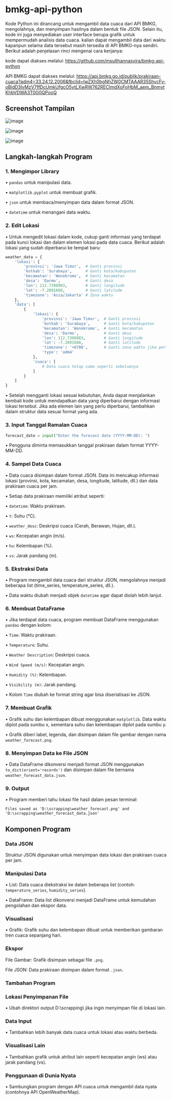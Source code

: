 # bmkg-api-python
Kode Python ini dirancang untuk mengambil data cuaca dari API BMKG, mengolahnya, dan menyimpan hasilnya dalam bentuk file JSON. Selain itu, kode ini juga menyediakan user interface berupa grafik untuk mempermudah analisis data cuaca. kalian dapat mengambil data dari waktu kapanpun selama data tersebut masih tersedia di API BMKG-nya sendiri. Berikut adalah penjelasan rinci mengenai cara kerjanya:

kode dapat diakses melalui: https://github.com/msulthannasyira/bmkg-api-python

API BMKG dapat diakses melalui: https://api.bmkg.go.id/publik/prakiraan-cuaca?adm4=33.24.12.2006&fbclid=IwZXh0bgNhZW0CMTAAAR35ShvcFv-oBidD3IvMzV7ffDcUmkUfgcO5ytLXwRW762RECImdXoFoHbM_aem_BnmytKhbVDWA3T0G0QPooQ

## Screenshot Tampilan

![image](https://github.com/user-attachments/assets/81ef7518-298c-4770-95f8-e1348eb2b216)

![image](https://github.com/user-attachments/assets/8e42cd4d-d157-4e79-a6e0-4eb9ad6f654b)

![image](https://github.com/user-attachments/assets/42c793cf-29f9-4be7-af5c-6f3362f4673d)

## Langkah-langkah Program

### 1. Mengimpor Library

• `pandas` untuk manipulasi data.

• `matplotlib.pyplot` untuk membuat grafik.

• `json` untuk membaca/menyimpan data dalam format JSON.

• `datetime` untuk menangani data waktu.

### 2. Edit Lokasi

• Untuk mengedit lokasi dalam kode, cukup ganti informasi yang terdapat pada kunci lokasi dan dalam elemen lokasi pada data cuaca. Berikut adalah lokasi yang sudah diperbarui ke tempat baru:

```python
weather_data = {
    'lokasi': {
        'provinsi': 'Jawa Timur',  # Ganti provinsi
        'kotkab': 'Surabaya',      # Ganti kota/kabupaten
        'kecamatan': 'Wonokromo',  # Ganti kecamatan
        'desa': 'Darmo',           # Ganti desa
        'lon': 112.7398983,        # Ganti longitude
        'lat': -7.2891668,         # Ganti latitude
        'timezone': 'Asia/Jakarta' # Zona waktu
    },
    'data': [
        {
            'lokasi': {
                'provinsi': 'Jawa Timur',  # Ganti provinsi
                'kotkab': 'Surabaya',      # Ganti kota/kabupaten
                'kecamatan': 'Wonokromo',  # Ganti kecamatan
                'desa': 'Darmo',           # Ganti desa
                'lon': 112.7398983,        # Ganti longitude
                'lat': -7.2891668,         # Ganti latitude
                'timezone': '+0700',       # Ganti zona waktu jika perlu
                'type': 'adm4'
            },
            'cuaca': [
                # Data cuaca tetap sama seperti sebelumnya
            ]
        }
    ]
}
```
• Setelah mengganti lokasi sesuai kebutuhan, Anda dapat menjalankan kembali kode untuk mendapatkan data yang diperbarui dengan informasi lokasi tersebut. Jika ada elemen lain yang perlu diperbarui, tambahkan dalam struktur data sesuai format yang ada.

### 3. Input Tanggal Ramalan Cuaca

```python
forecast_date = input("Enter the forecast date (YYYY-MM-DD): ")
```

• Pengguna diminta memasukkan tanggal prakiraan dalam format YYYY-MM-DD.

### 4. Sampel Data Cuaca

• Data cuaca disimpan dalam format JSON. Data ini mencakup informasi lokasi (provinsi, kota, kecamatan, desa, longitude, latitude, dll.) dan data prakiraan cuaca per jam.

• Setiap data prakiraan memiliki atribut seperti:

• `datetime`: Waktu prakiraan.

• `t`: Suhu (°C).

• `weather_desc`: Deskripsi cuaca (Cerah, Berawan, Hujan, dll.).

• `ws`: Kecepatan angin (m/s).

• `hu`: Kelembapan (%).

• `vs`: Jarak pandang (m).

### 5. Ekstraksi Data

• Program mengambil data cuaca dari struktur JSON, mengolahnya menjadi beberapa list (time_series, temperature_series, dll.).

• Data waktu diubah menjadi objek `datetime` agar dapat diolah lebih lanjut.

### 6. Membuat DataFrame

• Jika terdapat data cuaca, program membuat DataFrame menggunakan `pandas` dengan kolom:

• `Time`: Waktu prakiraan.

• `Temperature`: Suhu.

• `Weather Description`: Deskripsi cuaca.

• `Wind Speed (m/s)`: Kecepatan angin.

• `Humidity (%)`: Kelembapan.

• `Visibility (m)`: Jarak pandang.

• Kolom `Time` diubah ke format string agar bisa diserialisasi ke JSON.

### 7. Membuat Grafik

• Grafik suhu dan kelembapan dibuat menggunakan `matplotlib`. Data waktu diplot pada sumbu x, sementara suhu dan kelembapan diplot pada sumbu y.

• Grafik diberi label, legenda, dan disimpan dalam file gambar dengan nama `weather_forecast.png`.

### 8. Menyimpan Data ke File JSON

• Data DataFrame dikonversi menjadi format JSON menggunakan `to_dict(orient='records')` dan disimpan dalam file bernama `weather_forecast_data.json`.

### 9. Output

• Program memberi tahu lokasi file hasil dalam pesan terminal:

```
Files saved as 'D:\scrapping\weather_forecast.png' and 'D:\scrapping\weather_forecast_data.json'
```

## Komponen Program

### Data JSON

Struktur JSON digunakan untuk menyimpan data lokasi dan prakiraan cuaca per jam.

### Manipulasi Data

• List: Data cuaca diekstraksi ke dalam beberapa list (contoh: `temperature_series`, `humidity_series`).

• DataFrame: Data list dikonversi menjadi DataFrame untuk kemudahan pengolahan dan ekspor data.

### Visualisasi

• Grafik: Grafik suhu dan kelembapan dibuat untuk memberikan gambaran tren cuaca sepanjang hari.

### Ekspor

File Gambar: Grafik disimpan sebagai file `.png`.

File JSON: Data prakiraan disimpan dalam format `.json`.

### Tambahan Program

### Lokasi Penyimpanan File

• Ubah direktori output D:\scrapping\ jika ingin menyimpan file di lokasi lain.

### Data Input

• Tambahkan lebih banyak data cuaca untuk lokasi atau waktu berbeda.

### Visualisasi Lain

•  Tambahkan grafik untuk atribut lain seperti kecepatan angin (ws) atau jarak pandang (vs).

### Penggunaan di Dunia Nyata

• Sambungkan program dengan API cuaca untuk mengambil data nyata (contohnya API OpenWeatherMap).


